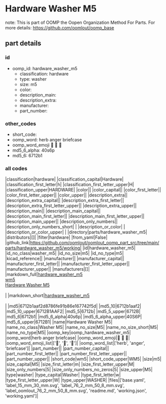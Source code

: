 # Hardware Washer M5  

note: This is part of OOMP the Oopen Organization Method For Parts. For more details: https://github.com/oomlout/oomp_base

##  part details





### id
* oomp_id: hardware_washer_m5
  * classification: hardware
  * type: washer
  * size: m5
  * color: 
  * description_main: 
  * description_extra: 
  * manufacturer: 
  * part_number: 

### other_codes
* short_code: 
* oomp_word: herb anger briefcase
* oomp_word_emoji :herb: :anger: :briefcase:
* md5_6_alpha: 40s6p
* md5_6: 6712b1

### all codes 
|classification|hardware|
|classification_capital|Hardware|
|classification_first_letter|h|
|classification_first_letter_upper|H|
|classification_upper|HARDWARE|
|color||
|color_capital||
|color_first_letter||
|color_first_letter_upper||
|color_upper||
|description_extra||
|description_extra_capital||
|description_extra_first_letter||
|description_extra_first_letter_upper||
|description_extra_upper||
|description_main||
|description_main_capital||
|description_main_first_letter||
|description_main_first_letter_upper||
|description_main_upper||
|description_only_numbers||
|description_only_numbers_short| |
|description_or_color| |
|description_or_color_upper| |
|directory|parts/hardware_washer_m5|
|distributors|[]|
|filter|hardware|
|from_yaml|False|
|github_link|https://github.com/oomlout/oomlout_oomp_part_src/tree/main/parts/hardware_washer_m5/working|
|id|hardware_washer_m5|
|id_no_class|washer_m5|
|id_no_size|m5|
|id_no_type|m5|
|kicad_reference||
|manufacturer||
|manufacturer_capital||
|manufacturer_first_letter||
|manufacturer_first_letter_upper||
|manufacturer_upper||
|manufacturers|[]|
|markdown_full|[hardware_washer_m5](https://github.com/oomlout/oomlout_oomp_part_src/tree/main/parts/hardware_washer_m5/working)<br>[wm5](https://github.com/oomlout/oomlout_oomp_part_src/tree/main/parts/hardware_washer_m5/working)<br>[Hardware Washer M5](https://github.com/oomlout/oomlout_oomp_part_src/tree/main/parts/hardware_washer_m5/working)<br><br>|
|markdown_short|[hardware_washer_m5](https://github.com/oomlout/oomlout_oomp_part_src/tree/main/parts/hardware_washer_m5/working)<br><br>|
|md5|6712b1aaf2d8786fe91b86e167742f5d|
|md5_10|6712b1aaf2|
|md5_10_upper|6712B1AAF2|
|md5_5|6712b|
|md5_5_upper|6712B|
|md5_6|6712b1|
|md5_6_alpha|40s6p|
|md5_6_alpha_upper|40S6P|
|md5_6_upper|6712B1|
|name|Hardware Washer M5|
|name_no_class|Washer M5|
|name_no_size|M5|
|name_no_size_short|M5|
|name_no_type|M5|
|oomp_key|oomp_hardware_washer_m5|
|oomp_word|herb anger briefcase|
|oomp_word_emoji|:herb: :anger: :briefcase:|
|oomp_word_emoji_list|[':herb:', ':anger:', ':briefcase:']|
|oomp_word_list|['herb', 'anger', 'briefcase']|
|part_number||
|part_number_capital||
|part_number_first_letter||
|part_number_first_letter_upper||
|part_number_upper||
|short_code|wm5|
|short_code_upper|WM5|
|size|m5|
|size_capital|M5|
|size_first_letter|m|
|size_first_letter_upper|M|
|size_only_numbers|5|
|size_only_numbers_no_zeros|5|
|size_upper|M5|
|type|washer|
|type_capital|Washer|
|type_first_letter|w|
|type_first_letter_upper|W|
|type_upper|WASHER|
|files|['base.yaml', 'label_15_mm_30_mm.svg', 'label_76_2_mm_50_8_mm.svg', 'label_oomlout_76_2_mm_50_8_mm.svg', 'readme.md', 'working.json', 'working.yaml']|
